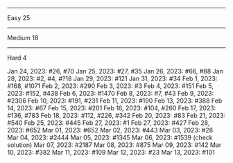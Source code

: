 -------
Easy 25

-------
Medium 18

-------
Hard 4

Jan 24, 2023: #26, #70
Jan 25, 2023: #27, #35
Jan 26, 2023: #66, #88
Jan 28, 2023: #2, #4, #?18
Jan 29, 2023: #121
Jan 31, 2023: #34
Feb 1, 2023: #168, #1071
Feb 2, 2023: #290
Feb 3, 2023: #3
Feb 4, 2023: #151
Feb 5, 2023: #152, #438
Feb 6, 2023: #1470
Feb 8, 2023: #7, #43
Feb 9, 2023: #2306
Feb 10, 2023: #191, #231
Feb 11, 2023: #190
Feb 13, 2023: #388
Feb 14, 2023: #67
Feb 15, 2023: #201
Feb 16, 2023: #104, #260
Feb 17, 2023: #136, #783
Feb 18, 2023: #112, #226, #342
Feb 20, 2023: #83
Feb 21, 2023: #540
Feb 25, 2023: #445
Feb 27, 2023: #1
Feb 27, 2023: #427
Feb 28, 2023: #652
Mar 01, 2023: #652
Mar 02, 2023: #443
Mar 03, 2023: #28
Mar 04, 2023: #2444
Mar 05, 2023: #1345
Mar 06, 2023: #1539 (check solution)
Mar 07, 2023: #2187
Mar 08, 2023: #875
Mar 09, 2023: #142
Mar 10, 2023: #382
Mar 11, 2023: #109
Mar 12, 2023: #23
Mar 13, 2023: #101